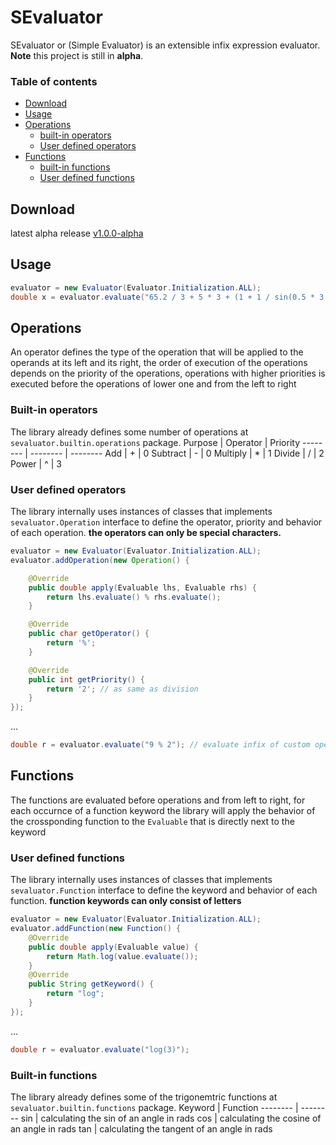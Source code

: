 # SEvaluator
SEvaluator or (Simple Evaluator) is an extensible infix expression evaluator.
**Note** this project is still in **alpha**.

### Table of contents
* [Download](#download)
* [Usage](#usage)
* [Operations](#operations)
    * [built-in operators](#built-in-operators)
    * [User defined operators](#user-defined-operators)
* [Functions](#functions)
    * [built-in functions](#built-in-operators)
    * [User defined functions](#user-defined-functions)

## Download
latest alpha release [v1.0.0-alpha](https://github.com/mohannadzidan/SEvaluator/raw/main/jar/sevaluator-v1.0.0-alpha.jar)

## Usage
```java
evaluator = new Evaluator(Evaluator.Initialization.ALL);
double x = evaluator.evaluate("65.2 / 3 + 5 * 3 + (1 + 1 / sin(0.5 * 3.14))");
```
## Operations
An operator defines the type of the operation that will be applied to the operands at its left and its right, the order of execution of the operations depends on the priority of the operations, operations with higher priorities is executed before the operations of lower one and from the left to right

### Built-in operators
The library already defines some number of operations at `sevaluator.builtin.operations` package.
Purpose | Operator | Priority
-------- | -------- | --------
Add | \+ | 0
Subtract | \- | 0
Multiply | \* | 1
Divide | \/ | 2
Power | \^ | 3

### User defined operators
The library internally uses instances of classes that implements `sevaluator.Operation` interface to define the operator, priority and behavior of each operation.
**the operators can only be special characters.**
```java
evaluator = new Evaluator(Evaluator.Initialization.ALL);
evaluator.addOperation(new Operation() {

    @Override
    public double apply(Evaluable lhs, Evaluable rhs) {
        return lhs.evaluate() % rhs.evaluate();
    }

    @Override
    public char getOperator() {
        return '%';
    }

    @Override
    public int getPriority() {
        return '2'; // as same as division
    }
});
```
...
```java
double r = evaluator.evaluate("9 % 2"); // evaluate infix of custom operator
```

## Functions
The functions are evaluated before operations and from left to right, for each occurnce of a function keyword the library will apply the behavior of the crossponding function to the `Evaluable` that is directly next to the keyword
### User defined functions
The library internally uses instances of classes that implements `sevaluator.Function` interface to define the keyword and behavior of each function.
 **function keywords can only consist of letters**
```java
evaluator = new Evaluator(Evaluator.Initialization.ALL);
evaluator.addFunction(new Function() {
    @Override
    public double apply(Evaluable value) {
        return Math.log(value.evaluate());
    }
    @Override
    public String getKeyword() {
        return "log";
    }
});
```
...
```java
double r = evaluator.evaluate("log(3)");
```

### Built-in functions
The library already defines some of the trigonemtric functions at `sevaluator.builtin.functions` package.
Keyword | Function
-------- | --------
sin | calculating the sin of an angle in rads
cos | calculating the cosine of an angle in rads
tan | calculating the tangent of an angle in rads

